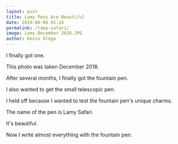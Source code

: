 ```yaml
--- 
layout: post 
title: Lamy Pens Are Beautiful
date: 2019-06-06 01:24
permalink: /lamy-safari/ 
image: Lamy December 2018.JPG
author: Kevin Olega 
--- 
```

I finally got one.

This photo was taken December 2018.

After several months, I finally got the fountain pen.

I also wanted to get the small telescopic pen.

I held off because I wanted to test the fountain pen's unique charms.

The name of the pen is Lamy Safari.

It's beautiful.

Now I write almost everything with the fountain pen.